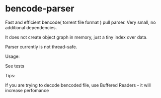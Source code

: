 bencode-parser
==============

Fast and efficient bencode( torrent file format ) pull parser.
Very small, no additional dependencies.

It does not create object graph in memory, just a tiny index over data.

Parser currently is not thread-safe.

Usage:

See tests

Tips:

If you are trying to decode bencoded file, use Buffered Readers - it will increase perfomance
